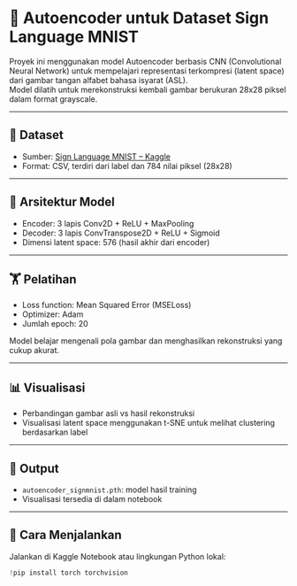 # 🤖 Autoencoder untuk Dataset Sign Language MNIST

Proyek ini menggunakan model Autoencoder berbasis CNN (Convolutional Neural Network) untuk mempelajari representasi terkompresi (latent space) dari gambar tangan alfabet bahasa isyarat (ASL).  
Model dilatih untuk merekonstruksi kembali gambar berukuran 28x28 piksel dalam format grayscale.

---

## 📁 Dataset
- Sumber: [Sign Language MNIST – Kaggle](https://www.kaggle.com/datasets/datamunge/sign-language-mnist)
- Format: CSV, terdiri dari label dan 784 nilai piksel (28x28)

---

## 🔧 Arsitektur Model
- Encoder: 3 lapis Conv2D + ReLU + MaxPooling
- Decoder: 3 lapis ConvTranspose2D + ReLU + Sigmoid
- Dimensi latent space: 576 (hasil akhir dari encoder)

---

## 🏋️ Pelatihan
- Loss function: Mean Squared Error (MSELoss)
- Optimizer: Adam
- Jumlah epoch: 20

Model belajar mengenali pola gambar dan menghasilkan rekonstruksi yang cukup akurat.

---

## 📊 Visualisasi
- Perbandingan gambar asli vs hasil rekonstruksi
- Visualisasi latent space menggunakan t-SNE untuk melihat clustering berdasarkan label

---

## 💾 Output
- `autoencoder_signmnist.pth`: model hasil training
- Visualisasi tersedia di dalam notebook

---

## 🚀 Cara Menjalankan
Jalankan di Kaggle Notebook atau lingkungan Python lokal:

```python
!pip install torch torchvision
